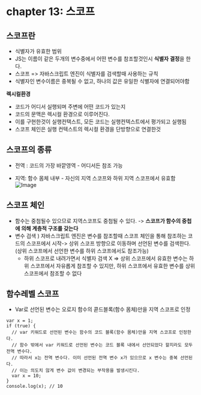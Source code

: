 # chapter 13: 스코프

## 스코프란

- 식별자가 유효한 범위
- JS는 이름이 같은 두개의 변수중에서 어떤 변수를 참조할것인시 **식별자 결정**을 한다.
- 스코프 => 자바스크립트 엔진이 식별자를 검색할때 사용하는 규칙
- 식별자인 변수이름은 중복될 수 없고, 하나의 값은 유일한 식별자에 연결되어야함

**렉시컬환경**

- 코드가 어디서 실행되며 주변에 어떤 코드가 있는지
- 코드의 문맥은 렉시컬 환경으로 이루어진다.
- 이를 구현한것이 실행컨택스트, 모든 코드는 실행컨텍스트에서 평가되고 실행됨
- 스코프 체인은 실행 컨텍스트의 렉시컬 환경을 단방향으로 연결한것

## 스코프의 종류

- 전역 : 코드의 가장 바깥영역 - 어디서든 참조 가능

- 지역: 함수 몸체 내부 - 자신의 지역 스코프와 하위 지역 스코프에서 유효함
  ![Image](https://github.com/user-attachments/assets/160d34c2-b3e2-4c9e-b03c-869e5619ce6c)

## 스코프 체인

- 함수는 중첨될수 있으므로 지역스코프도 중첨될 수 있다. -> **스코프가 함수의 중첩에 의해 계층적 구조를 갖는다**
- 변수 검색 ) 자바스크립트 엔진은 변수를 참조할때 스코프 체인을 통해 참조하는 코드의 스코프에서 시작-> 상위 스코프 방향으로 이동하며 선언된 변수를 검색한다. (상위 스코프에서 선언한 변수를 하위 스코프에서도 참조가능)
  - 하위 스코프로 내려가면서 식별자 검색 X
    => 상위 스코프에서 유효한 변수는 하위 스코프에서 자유롭게 참조할 수 있지만, 하위 스코프에서 유효한 변수를 상위 스코프에서 참조할 수 없다

## 함수레벨 스코프

- Var로 선언된 변수는 오로지 함수의 콛드블록(함수 몸체)만을 지역 스코프로 인정

```tsx
var x = 1;
if (true) {
  // var 키워드로 선언된 변수는 함수의 코드 블록(함수 몸체)만을 지역 스코프로 인정한다.
  // 함수 밖에서 var 키워드로 선언된 변수는 코드 블록 내에서 선언되었다 할지라도 모두 전역 변수다.
  // 따라서 x는 전역 변수다. 이미 선언된 전역 변수 x가 있으므로 x 변수는 중복 선언된다.
  // 이는 의도치 않게 변수 값이 변경되는 부작용을 발생시킨다.
  var x = 10;
}
console.log(x); // 10
```
